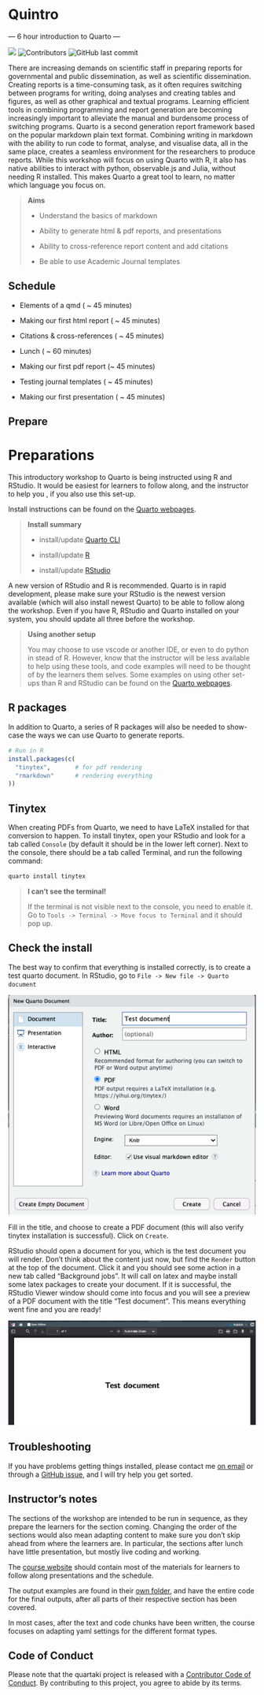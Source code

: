 
# Quintro

— 6 hour introduction to Quarto —

<!-- badges: start -->

[![](https://github.com/drmowinckels/quartaki/actions/workflows/publish.yaml/badge.svg)](https://github.com/drmowinckels/quartaki/actions/workflows/publish.yaml)
![Contributors](https://img.shields.io/github/contributors/drmowinckels/quartaki.png)
![GitHub last
commit](https://img.shields.io/github/last-commit/drmowinckels/quartaki.png)

<!-- badges: end -->

There are increasing demands on scientific staff in preparing reports
for governmental and public dissemination, as well as scientific
dissemination. Creating reports is a time-consuming task, as it often
requires switching between programs for writing, doing analyses and
creating tables and figures, as well as other graphical and textual
programs. Learning efficient tools in combining programming and report
generation are becoming increasingly important to alleviate the manual
and burdensome process of switching programs. Quarto is a second
generation report framework based on the popular markdown plain text
format. Combining writing in markdown with the ability to run code to
format, analyse, and visualise data, all in the same place, creates a
seamless environment for the researchers to produce reports. While this
workshop will focus on using Quarto with R, it also has native abilities
to interact with python, observable.js and Julia, without needing R
installed. This makes Quarto a great tool to learn, no matter which
language you focus on.

> **Aims**
>
> -   Understand the basics of markdown
>
> -   Ability to generate html & pdf reports, and presentations
>
> -   Ability to cross-reference report content and add citations
>
> -   Be able to use Academic Journal templates

## Schedule

-   Elements of a qmd ( \~ 45 minutes)

-   Making our first html report ( \~ 45 minutes)

-   Citations & cross-references ( \~ 45 minutes)

-   Lunch ( \~ 60 minutes)

-   Making our first pdf report (\~ 45 minutes)

-   Testing journal templates ( \~ 45 minutes)

-   Making our first presentation ( \~ 45 minutes)

## Prepare

# Preparations

This introductory workshop to Quarto is being instructed using R and
RStudio. It would be easiest for learners to follow along, and the
instructor to help you , if you also use this set-up.

Install instructions can be found on the [Quarto
webpages](https://quarto.org/docs/get-started/).

> **Install summary**
>
> -   install/update [Quarto CLI](https://quarto.org/docs/get-started/)
>
> -   install/update [R](https://cran.rstudio.com/)
>
> -   install/update
>     [RStudio](https://posit.co/download/rstudio-desktop/)

A new version of RStudio and R is recommended. Quarto is in rapid
development, please make sure your RStudio is the newest version
available (which will also install newest Quarto) to be able to follow
along the workshop. Even if you have R, RStudio and Quarto installed on
your system, you should update all three before the workshop.

> **Using another setup**
>
> You may choose to use vscode or another IDE, or even to do python in
> stead of R. However, know that the instructor will be less available
> to help using these tools, and code examples will need to be thought
> of by the learners them selves. Some examples on using other set-ups
> than R and RStudio can be found on the [Quarto
> webpages](https://quarto.org/).

## R packages

In addition to Quarto, a series of R packages will also be needed to
show-case the ways we can use Quarto to generate reports.

``` r
# Run in R
install.packages(c(
  "tinytex",       # for pdf rendering
  "rmarkdown"      # rendering everything
))
```

## Tinytex

When creating PDFs from Quarto, we need to have LaTeX installed for that
conversion to happen. To install tinytex, open your RStudio and look for
a tab called `Console` (by default it should be in the lower left
corner). Next to the console, there should be a tab called Terminal, and
run the following command:

``` bash
quarto install tinytex
```

> **I can’t see the terminal!**
>
> If the terminal is not visible next to the console, you need to enable
> it. Go to `Tools -> Terminal -> Move focus to Terminal` and it should
> pop up.

## Check the install

The best way to confirm that everything is installed correctly, is to
create a test quarto document. In RStudio, go to
`File -> New file -> Quarto document`

![](images/image-698515572.png)  

Fill in the title, and choose to create a PDF document (this will also
verify tinytex installation is successful). Click on `Create`.

RStudio should open a document for you, which is the test document you
will render. Don’t think about the content just now, but find the
`Render` button at the top of the document. Click it and you should see
some action in a new tab called “Background jobs”. It will call on latex
and maybe install some latex packages to create your document. If it is
successful, the RStudio Viewer window should come into focus and you
will see a preview of a PDF document with the title “Test document”.
This means everything went fine and you are ready!

![](images/image-676971779.png)

## Troubleshooting

If you have problems getting things installed, please contact me [on
email](mailto:a.m.mowinckel@psykologi.uio.no) or through a [GitHub
issue](https://github.com/drmowinckels/quartaki/issues), and I will try
help you get sorted.

## Instructor’s notes

The sections of the workshop are intended to be run in sequence, as they
prepare the learners for the section coming. Changing the order of the
sections would also mean adapting content to make sure you don’t skip
ahead from where the learners are. In particular, the sections after
lunch have little presentation, but mostly live coding and working.

The [course website](https://drmowinckels.github.io/quartaki/) should
contain most of the materials for learners to follow along presentations
and the schedule.

The output examples are found in their [own folder](example_files/), and
have the entire code for the final outputs, after all parts of their
respective section has been covered.

In most cases, after the text and code chunks have been written, the
course focuses on adapting yaml settings for the different format types.

## Code of Conduct

Please note that the quartaki project is released with a [Contributor
Code of
Conduct](https://contributor-covenant.org/version/2/1/CODE_OF_CONDUCT.html).
By contributing to this project, you agree to abide by its terms.
